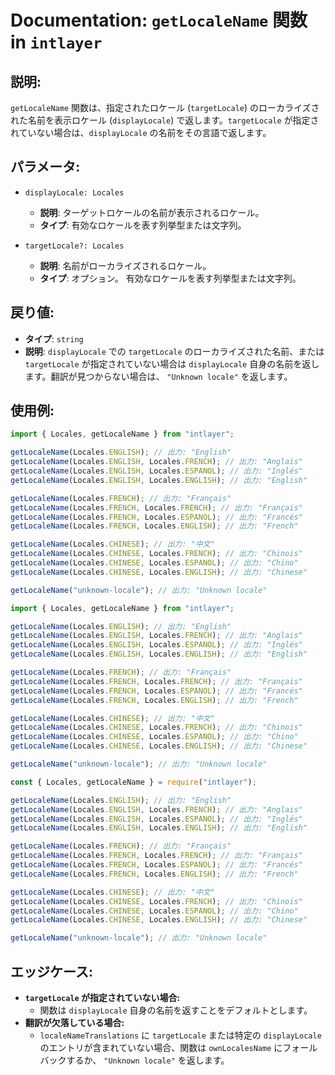 # Documentation: `getLocaleName` 関数 in `intlayer`

## 説明:

`getLocaleName` 関数は、指定されたロケール (`targetLocale`) のローカライズされた名前を表示ロケール (`displayLocale`) で返します。`targetLocale` が指定されていない場合は、`displayLocale` の名前をその言語で返します。

## パラメータ:

- `displayLocale: Locales`

  - **説明**: ターゲットロケールの名前が表示されるロケール。
  - **タイプ**: 有効なロケールを表す列挙型または文字列。

- `targetLocale?: Locales`
  - **説明**: 名前がローカライズされるロケール。
  - **タイプ**: オプション。 有効なロケールを表す列挙型または文字列。

## 戻り値:

- **タイプ**: `string`
- **説明**: `displayLocale` での `targetLocale` のローカライズされた名前、または `targetLocale` が指定されていない場合は `displayLocale` 自身の名前を返します。翻訳が見つからない場合は、 `"Unknown locale"` を返します。

## 使用例:

```typescript codeFormat="typescript"
import { Locales, getLocaleName } from "intlayer";

getLocaleName(Locales.ENGLISH); // 出力: "English"
getLocaleName(Locales.ENGLISH, Locales.FRENCH); // 出力: "Anglais"
getLocaleName(Locales.ENGLISH, Locales.ESPANOL); // 出力: "Inglés"
getLocaleName(Locales.ENGLISH, Locales.ENGLISH); // 出力: "English"

getLocaleName(Locales.FRENCH); // 出力: "Français"
getLocaleName(Locales.FRENCH, Locales.FRENCH); // 出力: "Français"
getLocaleName(Locales.FRENCH, Locales.ESPANOL); // 出力: "Francés"
getLocaleName(Locales.FRENCH, Locales.ENGLISH); // 出力: "French"

getLocaleName(Locales.CHINESE); // 出力: "中文"
getLocaleName(Locales.CHINESE, Locales.FRENCH); // 出力: "Chinois"
getLocaleName(Locales.CHINESE, Locales.ESPANOL); // 出力: "Chino"
getLocaleName(Locales.CHINESE, Locales.ENGLISH); // 出力: "Chinese"

getLocaleName("unknown-locale"); // 出力: "Unknown locale"
```

```javascript codeFormat="esm"
import { Locales, getLocaleName } from "intlayer";

getLocaleName(Locales.ENGLISH); // 出力: "English"
getLocaleName(Locales.ENGLISH, Locales.FRENCH); // 出力: "Anglais"
getLocaleName(Locales.ENGLISH, Locales.ESPANOL); // 出力: "Inglés"
getLocaleName(Locales.ENGLISH, Locales.ENGLISH); // 出力: "English"

getLocaleName(Locales.FRENCH); // 出力: "Français"
getLocaleName(Locales.FRENCH, Locales.FRENCH); // 出力: "Français"
getLocaleName(Locales.FRENCH, Locales.ESPANOL); // 出力: "Francés"
getLocaleName(Locales.FRENCH, Locales.ENGLISH); // 出力: "French"

getLocaleName(Locales.CHINESE); // 出力: "中文"
getLocaleName(Locales.CHINESE, Locales.FRENCH); // 出力: "Chinois"
getLocaleName(Locales.CHINESE, Locales.ESPANOL); // 出力: "Chino"
getLocaleName(Locales.CHINESE, Locales.ENGLISH); // 出力: "Chinese"

getLocaleName("unknown-locale"); // 出力: "Unknown locale"
```

```javascript codeFormat="commonjs"
const { Locales, getLocaleName } = require("intlayer");

getLocaleName(Locales.ENGLISH); // 出力: "English"
getLocaleName(Locales.ENGLISH, Locales.FRENCH); // 出力: "Anglais"
getLocaleName(Locales.ENGLISH, Locales.ESPANOL); // 出力: "Inglés"
getLocaleName(Locales.ENGLISH, Locales.ENGLISH); // 出力: "English"

getLocaleName(Locales.FRENCH); // 出力: "Français"
getLocaleName(Locales.FRENCH, Locales.FRENCH); // 出力: "Français"
getLocaleName(Locales.FRENCH, Locales.ESPANOL); // 出力: "Francés"
getLocaleName(Locales.FRENCH, Locales.ENGLISH); // 出力: "French"

getLocaleName(Locales.CHINESE); // 出力: "中文"
getLocaleName(Locales.CHINESE, Locales.FRENCH); // 出力: "Chinois"
getLocaleName(Locales.CHINESE, Locales.ESPANOL); // 出力: "Chino"
getLocaleName(Locales.CHINESE, Locales.ENGLISH); // 出力: "Chinese"

getLocaleName("unknown-locale"); // 出力: "Unknown locale"
```

## エッジケース:

- **`targetLocale` が指定されていない場合:**
  - 関数は `displayLocale` 自身の名前を返すことをデフォルトとします。
- **翻訳が欠落している場合:**
  - `localeNameTranslations` に `targetLocale` または特定の `displayLocale` のエントリが含まれていない場合、関数は `ownLocalesName` にフォールバックするか、 `"Unknown locale"` を返します。
